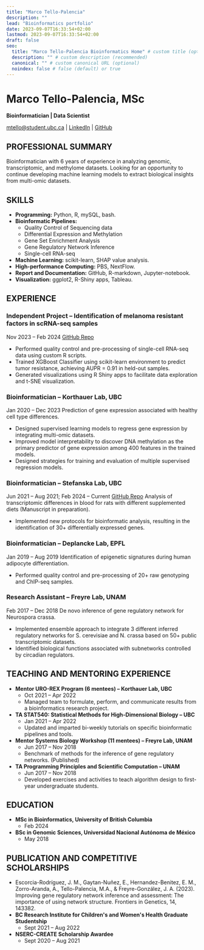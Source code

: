 ```yaml
---
title: "Marco Tello-Palencia"
description: ""
lead: "Bioinformatics portfolio"
date: 2023-09-07T16:33:54+02:00
lastmod: 2023-09-07T16:33:54+02:00
draft: false
seo:
  title: "Marco Tello-Palencia Bioinformatics Home" # custom title (optional)
  description: "" # custom description (recommended)
  canonical: "" # custom canonical URL (optional)
  noindex: false # false (default) or true
---
```


# Marco Tello-Palencia, MSc

**Bioinformatician | Data Scientist**

[mtello@student.ubc.ca](mailto:mtello@student.ubc.ca) | [LinkedIn](https://linkedin.com/in/marco-tello-palencia) | [GitHub](https://github.com/mtello22)

## PROFESSIONAL SUMMARY
Bioinformatician with 6 years of experience in analyzing genomic, transcriptomic, and methylome datasets. Looking for an opportunity to continue developing machine learning models to extract biological insights from multi-omic datasets.

## SKILLS
- **Programming:** Python, R, mySQL, bash.
- **Bioinformatic Pipelines:**
  - Quality Control of Sequencing data
  - Differential Expression and Methylation
  - Gene Set Enrichment Analysis
  - Gene Regulatory Network Inference
  - Single-cell RNA-seq
- **Machine Learning:** scikit-learn, SHAP value analysis.
- **High-performance Computing:** PBS, NextFlow.
- **Report and Documentation:** GitHub, R-markdown, Jupyter-notebook.
- **Visualization:** ggplot2, R-Shiny apps, Tableau.

## EXPERIENCE

### Independent Project – Identification of melanoma resistant factors in scRNA-seq samples
Nov 2023 – Feb 2024
[GitHub Repo](https://github.com/your_repo)
- Performed quality control and pre-processing of single-cell RNA-seq data using custom R scripts.
- Trained XGBoost Classifier using scikit-learn environment to predict tumor resistance, achieving AUPR = 0.91 in held-out samples.
- Generated visualizations using R Shiny apps to facilitate data exploration and t-SNE visualization.

### Bioinformatician – Korthauer Lab, UBC
Jan 2020 – Dec 2023
Prediction of gene expression associated with healthy cell type differences.
- Designed supervised learning models to regress gene expression by integrating multi-omic datasets.
- Improved model interpretability to discover DNA methylation as the primary predictor of gene expression among 400 features in the trained models.
- Designed strategies for training and evaluation of multiple supervised regression models.

### Bioinformatician – Stefanska Lab, UBC
Jun 2021 – Aug 2021; Feb 2024 – Current
[GitHub Repo](https://github.com/your_repo)
Analysis of transcriptomic differences in blood for rats with different supplemented diets (Manuscript in preparation).
- Implemented new protocols for bioinformatic analysis, resulting in the identification of 30+ differentially expressed genes.

### Bioinformatician – Deplancke Lab, EPFL
Jan 2019 – Aug 2019
Identification of epigenetic signatures during human adipocyte differentiation.
- Performed quality control and pre-processing of 20+ raw genotyping and ChIP-seq samples.

### Research Assistant – Freyre Lab, UNAM
Feb 2017 – Dec 2018
De novo inference of gene regulatory network for Neurospora crassa.
- Implemented ensemble approach to integrate 3 different inferred regulatory networks for S. cerevisiae and N. crassa based on 50+ public transcriptomic datasets.
- Identified biological functions associated with subnetworks controlled by circadian regulators.

## TEACHING AND MENTORING EXPERIENCE
- **Mentor URO-REX Program (6 mentees) – Korthauer Lab, UBC**
  - Oct 2021 – Apr 2022
  - Managed team to formulate, perform, and communicate results from a bioinformatics research project.
- **TA STAT540: Statistical Methods for High-Dimensional Biology – UBC**
  - Jan 2021 – Apr 2022
  - Updated and imparted bi-weekly tutorials on specific bioinformatic pipelines and tools.
- **Mentor Systems Biology Workshop (11 mentees) – Freyre Lab, UNAM**
  - Jun 2017 – Nov 2018
  - Benchmark of methods for the inference of gene regulatory networks. (Published)
- **TA Programming Principles and Scientific Computation – UNAM**
  - Jun 2017 – Nov 2018
  - Developed exercises and activities to teach algorithm design to first-year undergraduate students.

## EDUCATION
- **MSc in Bioinformatics, University of British Columbia**
  - Feb 2024
- **BSc in Genomic Sciences, Universidad Nacional Autónoma de México**
  - May 2018

## PUBLICATION AND COMPETITIVE SCHOLARSHIPS
- Escorcia-Rodríguez, J. M., Gaytan-Nuñez, E., Hernandez-Benitez, E. M., Zorro-Aranda, A., Tello-Palencia, M.A., & Freyre-González, J. A. (2023). Improving gene regulatory network inference and assessment: The importance of using network structure. Frontiers in Genetics, 14, 143382.
- **BC Research Institute for Children's and Women's Health Graduate Studentship**
  - Sept 2021 – Aug 2022
- **NSERC-CREATE Scholarship Awardee**
  - Sept 2020 – Aug 2021

